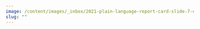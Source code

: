 ```yaml
---
image: /content/images/_inbox/2021-plain-language-report-card-slide-7-dhs-foia.png
slug: ""
---
```

